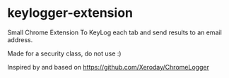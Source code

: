 # keylogger-extension
Small Chrome Extension To KeyLog each tab and send results to an email address.

Made for a security class, do not use :)

Inspired by and based on https://github.com/Xeroday/ChromeLogger
